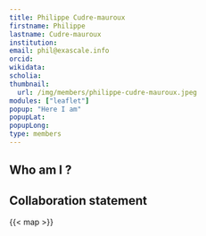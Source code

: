 ```yaml
---
title: Philippe Cudre-mauroux
firstname: Philippe
lastname: Cudre-mauroux
institution: 
email: phil@exascale.info
orcid: 
wikidata: 
scholia: 
thumbnail:
  url: /img/members/philippe-cudre-mauroux.jpeg
modules: ["leaflet"]
popup: "Here I am"
popupLat: 
popupLong: 
type: members
---
```


## Who am I ?

## Collaboration statement

{{< map >}}

